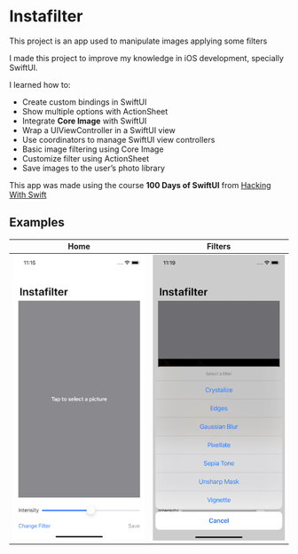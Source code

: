 #  Instafilter

This project is an app used to manipulate images applying some filters

I made this project to improve my knowledge in iOS development, specially SwiftUI.

I learned how to:

- Create custom bindings in SwiftUI
- Show multiple options with ActionSheet
- Integrate **Core Image** with SwiftUI
- Wrap a UIViewController in a SwiftUI view
- Use coordinators to manage SwiftUI view controllers
- Basic image filtering using Core Image
- Customize filter using ActionSheet
- Save images to the user’s photo library

This app was made using the course **100 Days of SwiftUI** from [Hacking With Swift](https://www.hackingwithswift.com/100/swiftui/)

## Examples

| Home  | Filters  |
| --- | --- |
|  ![App](demo/app.png)  | ![Filters](demo/filters.png) |
